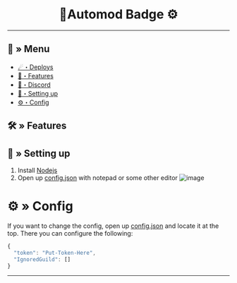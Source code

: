 <h1 align="center">
 🌿Automod Badge ⚙
</h1>

---
## <a id="menu"></a>🔱 » Menu

- [☄・Deploys](#deploys)
- [🔰・Features](#features)
- [🌌・Discord](https://discord.gg/novaworld)
- [🎉・Setting up](#setup)
- [⚙・Config](#config)

## <a id="features"></a>🛠 » Features


## <a id="setup"></a> 📁 » Setting up

1. Install [Nodejs](https://nodejs.org/)
2. Open up [config.json](https://discord.gg/uhq) with notepad or some other editor
![image](https://cdn.discordapp.com/attachments/1227729283691188254/1227748828980183100/Automod-Badge-Bot.png?ex=66298933&is=66171433&hm=1aac2e3a402d4fe8ccafd566020cfd0eef9e6ad4426faeeeba6eed4402cced85&)

# <a id="config"></a>⚙ » Config

If you want to change the config, open up [config.json](https://discord.gg/uhq) and locate it at the top. There you can configure the following:

```js
{
  "token": "Put-Token-Here",
  "IgnoredGuild": []
}
```

---
